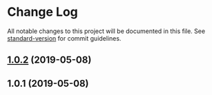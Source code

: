 # Change Log

All notable changes to this project will be documented in this file. See [standard-version](https://github.com/conventional-changelog/standard-version) for commit guidelines.

## [1.0.2](https://github.com/zulfikaradnan/node-engine-plugin-validator/compare/v1.0.1...v1.0.2) (2019-05-08)



## 1.0.1 (2019-05-08)
